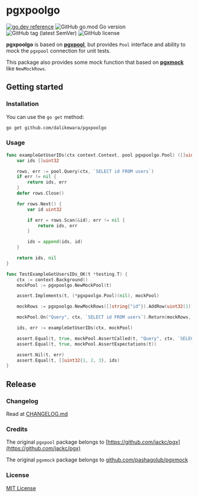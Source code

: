 # pgxpoolgo

[![go.dev reference](https://img.shields.io/badge/go.dev-reference-007d9c?logo=go&logoColor=white&style=flat-square)](https://pkg.go.dev/github.com/dalikewara/pgxpoolgo)
![GitHub go.mod Go version](https://img.shields.io/github/go-mod/go-version/dalikewara/pgxpoolgo)
![GitHub tag (latest SemVer)](https://img.shields.io/github/v/tag/dalikewara/pgxpoolgo)
![GitHub license](https://img.shields.io/github/license/dalikewara/pgxpoolgo)

**pgxpoolgo** is based on **[pgxpool](https://github.com/jackc/pgx)**, but provides `Pool` interface
and ability to mock the `pgxpool` connection for unit tests.

This package also provides some mock function that based on **[pgxmock](github.com/pashagolub/pgxmock)**
like `NewMockRows`.

## Getting started

### Installation

You can use the `go get` method:

```bash
go get github.com/dalikewara/pgxpoolgo
```

### Usage

```go
func exampleGetUserIDs(ctx context.Context, pool pgxpoolgo.Pool) ([]uint32, error) {
	var ids []uint32

	rows, err := pool.Query(ctx, `SELECT id FROM users`)
	if err != nil {
		return ids, err
	}
	defer rows.Close()

	for rows.Next() {
		var id uint32

		if err = rows.Scan(&id); err != nil {
			return ids, err
		}

		ids = append(ids, id)
	}

	return ids, nil
}

func TestExampleGetUsersIDs_OK(t *testing.T) {
	ctx := context.Background()
	mockPool := pgxpoolgo.NewMockPool(t)

	assert.Implements(t, (*pgxpoolgo.Pool)(nil), mockPool)

	mockRows := pgxpoolgo.NewMockRows([]string{"id"}).AddRow(uint32(1)).AddRow(uint32(2)).AddRow(uint32(3)).Compose()

	mockPool.On("Query", ctx, `SELECT id FROM users`).Return(mockRows, nil).Once()

	ids, err := exampleGetUserIDs(ctx, mockPool)

	assert.Equal(t, true, mockPool.AssertCalled(t, "Query", ctx, `SELECT id FROM users`))
	assert.Equal(t, true, mockPool.AssertExpectations(t))

	assert.Nil(t, err)
	assert.Equal(t, []uint32{1, 2, 3}, ids)
}
```

## Release

### Changelog

Read at [CHANGELOG.md](https://github.com/dalikewara/pgxpoolgo/blob/master/CHANGELOG.md)

### Credits

The original `pgxpool` package belongs to [https://github.com/jackc/pgx](https://github.com/jackc/pgx)

The original `pgxmock` package belongs to [github.com/pashagolub/pgxmock](github.com/pashagolub/pgxmock)

### License

[MIT License](https://github.com/dalikewara/pgxpoolgo/blob/master/LICENSE)
